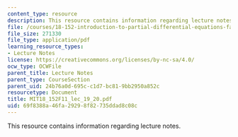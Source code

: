 ```yaml
---
content_type: resource
description: This resource contains information regarding lecture notes.
file: /courses/18-152-introduction-to-partial-differential-equations-fall-2011/69f8388a46fa29298f82735ddad8c08c_MIT18_152F11_lec_19_20.pdf
file_size: 271330
file_type: application/pdf
learning_resource_types:
- Lecture Notes
license: https://creativecommons.org/licenses/by-nc-sa/4.0/
ocw_type: OCWFile
parent_title: Lecture Notes
parent_type: CourseSection
parent_uid: 24b76a0d-695c-c1d7-bc81-9bb2950a852c
resourcetype: Document
title: MIT18_152F11_lec_19_20.pdf
uid: 69f8388a-46fa-2929-8f82-735ddad8c08c
---
```

This resource contains information regarding lecture notes.